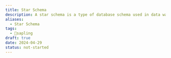 ```yaml
---
title: Star Schema
description: A star schema is a type of database schema used in data warehousing where a centralized fact table is connected to multiple dimension tables in a denormalized manner.
aliases:
  - Star Schema
tags:
  - 🌱sapling
draft: true
date: 2024-04-29
status: not-started
---
```


